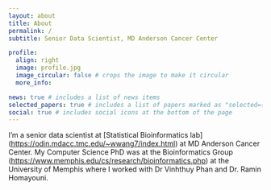 ```yaml
---
layout: about
title: About
permalink: /
subtitle: Senior Data Scientist, MD Anderson Cancer Center

profile:
  align: right
  image: profile.jpg
  image_circular: false # crops the image to make it circular
  more_info:

news: true # includes a list of news items
selected_papers: true # includes a list of papers marked as "selected={true}"
social: true # includes social icons at the bottom of the page
---
```


I’m a senior data scientist at [Statistical Bioinformatics lab] (https://odin.mdacc.tmc.edu/~wwang7/index.html) at MD Anderson Cancer Center. My Computer Science PhD was at the Bioinformatics Group (https://www.memphis.edu/cs/research/bioinformatics.php) at the University of Memphis where I worked with Dr Vinhthuy Phan and Dr. Ramin Homayouni. 